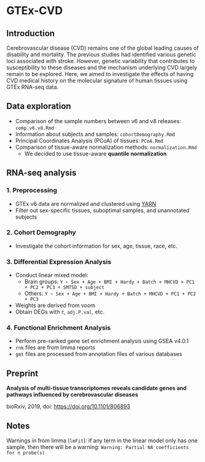 # GTEx-CVD

## Introduction
Cerebrovascular disease (CVD) remains one of the global leading causes of disability and mortality. The previous studies had identified various genetic loci associated with stroke. However, genetic variability that contributes to susceptibility to these diseases and the mechanism underlying CVD largely remain to be explored. Here, we aimed to investigate the effects of having CVD medical history on the molecular signature of human tissues using GTEx RNA-seq data.

## Data exploration

- Comparison of the sample numbers between v6 and v8 releases: `comp.v6.v8.Rmd`
- Information about subjects and samples: `cohortDemography.Rmd`
- Principal Coordinates Analysis (PCoA) of tissues: `PCoA.Rmd` 
- Comparison of tissue-aware normalization methods: `normalization.Rmd`
	- We decided to use tissue-aware **quantile normalization**

## RNA-seq analysis

### 1. Preprocessing

- GTEx v6 data are normalized and clustered using [YARN](https://github.com/QuackenbushLab/yarn)
- Filter out sex-specific tissues, suboptimal samples, and unannotated subjects

### 2. Cohort Demography

- Investigate the cohort information for sex, age, tissue, race, etc.

### 3. Differential Expression Analysis

- Conduct linear mixed model:
  - Brain groups: `Y ~ Sex + Age + BMI + Hardy + Batch + MHCVD + PC1 + PC2 + PC3 + SMTSD + subject`
  - Others: `Y ~ Sex + Age + BMI + Hardy + Batch + MHCVD + PC1 + PC2 + PC3 `
- Weights are derived from voom
- Obtain DEGs with _`t`_, `adj.P.val`, etc.

### 4. Functional Enrichment Analysis
- Perform pre-ranked gene set enrichment analysis using GSEA v4.0.1
- `rnk` files are from limma reports
- `gmt` files are processed from annotation files of various databases

## Preprint

__Analysis of multi-tissue transcriptomes reveals candidate genes and pathways influenced by cerebrovascular diseases__

bioRxiv, 2019, doi: https://doi.org/10.1101/806893


## Notes

Warnings in from limma (`lmFit`): if any term in the linear model only has one sample, then there will be a warning: `Warning: Partial NA coefficients for n probe(s)`

